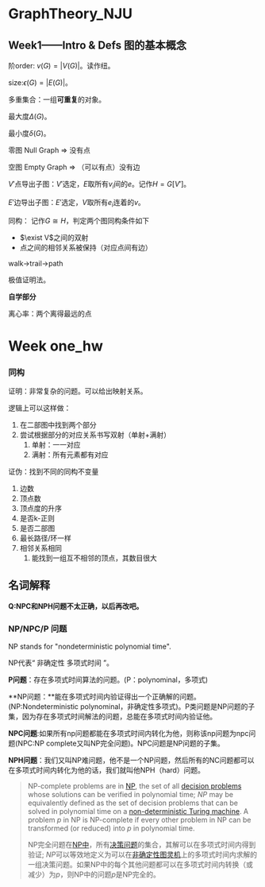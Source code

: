 # GraphTheory_NJU

## Week1——Intro & Defs 图的基本概念

阶order: $v(G)=|V(G)|$。读作纽。

size:$\epsilon(G)=|E(G)|​$。



多重集合：一组**可重复**的对象。



最大度$\Delta(G)$。

最小度$\delta(G)$。



零图 Null Graph => 没有点

空图 Empty Graph => （可以有点）没有边



$V'$点导出子图：$V'$选定，$E$取所有$v_i$间的$e$。记作$H=G[V']$。

$E'$边导出子图：$E'$选定，$V$取所有$e_i$连着的$v$。



同构： 记作$G\cong H$，判定两个图同构条件如下

-   $\exist V$之间的双射
-   点之间的相邻关系被保持（对应点间有边） 



walk->trail->path



极值证明法。

**自学部分**

离心率：两个离得最远的点

# Week one_hw

### 同构

证明：非常复杂的问题。可以给出映射关系。

逻辑上可以这样做：

1.  在二部图中找到两个部分
2.  尝试根据部分的对应关系书写双射（单射+满射）
    1.  单射：一一对应
    2.  满射：所有元素都有对应

证伪：找到不同的同构不变量

1.  边数
2.  顶点数
3.  顶点度的升序
4.  是否k-正则
5.  是否二部图
6.  最长路径/环一样
7.  相邻关系相同
    1.  能找到一组互不相邻的顶点，其数目很大



## 名词解释



**Q:NPC和NPH问题不太正确，以后再改吧。**



### NP/NPC/P 问题

NP stands for "nondeterministic polynomial time".

NP代表“ 非确定性 多项式时间 ”。



**P问题**：存在多项式时间算法的问题。(P：polynominal，多项式)

**NP问题：**能在多项式时间内验证得出一个正确解的问题。(NP:Nondeterministic polynominal，非确定性多项式)。P类问题是NP问题的子集，因为存在多项式时间解法的问题，总能在多项式时间内验证他。

**NPC问题**:如果所有np问题都能在多项式时间内转化为他，则称该np问题为npc问题(NPC:NP complete又叫NP完全问题)。NPC问题是NP问题的子集。

**NPH问题**：我们又叫NP难问题，他不是一个NP问题，然后所有的NC问题都可以在多项式时间内转化为他的话，我们就叫他NPH（hard）问题。

>   NP-complete problems are in [NP](https://www.wikiwand.com/en/NP_(complexity)), the set of all [decision problems](https://www.wikiwand.com/en/Decision_problem) whose solutions can be verified in polynomial time; *NP* may be equivalently defined as the set of decision problems that can be solved in polynomial time on a [non-deterministic Turing machine](https://www.wikiwand.com/en/Non-deterministic_Turing_machine). A problem *p* in NP is NP-complete if every other problem in NP can be transformed (or reduced) into *p* in polynomial time.
>
>   NP完全问题在[NP中](https://www.wikiwand.com/en/NP_(complexity))，所有[决策问题](https://www.wikiwand.com/en/Decision_problem)的集合，其解可以在多项式时间内得到验证; *NP*可以等效地定义为可以在[非确定性图灵机](https://www.wikiwand.com/en/Non-deterministic_Turing_machine)上的多项式时间内求解的一组决策问题。如果NP中的每个其他问题都可以在多项式时间内转换（或减少）为*p*，则NP中的问题*p*是NP完全的。